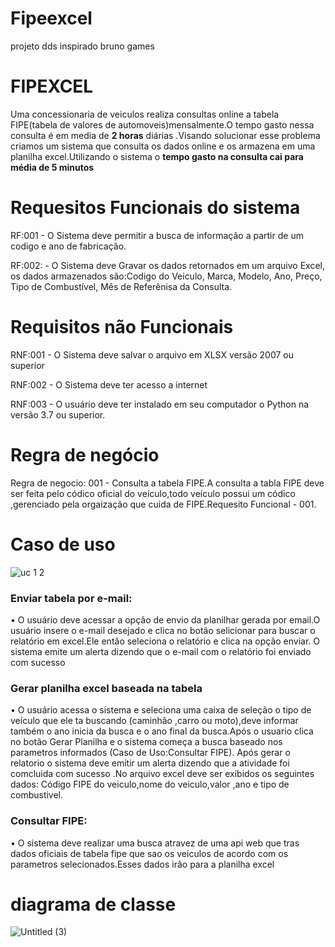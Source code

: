 # Fipeexcel
projeto dds inspirado bruno games
<h1>FIPEXCEL</h1>

Uma concessionaria de veiculos realiza consultas online a tabela FIPE(tabela de valores de automoveis)mensalmente.O tempo gasto nessa consulta é em media de <b>2 horas</b> diárias .Visando solucionar esse problema criamos um sistema que consulta os dados online e os armazena em uma planilha excel.Utilizando o sistema o <b>tempo gasto na consulta cai para média de 5 minutos</b>



# Requesitos Funcionais do sistema

RF:001 - O Sistema deve permitir a busca de informação a partir de um codigo e ano de fabricação.

RF:002: - O Sistema deve Gravar os dados retornados em um arquivo Excel, os dados armazenados são:Codigo do Veiculo, Marca, Modelo, Ano, Preço, Tipo de Combustível, Mês de Referênisa da Consulta.



# Requisitos não Funcionais 

RNF:001 - O Sistema deve salvar o arquivo em XLSX versão 2007 ou superior

RNF:002 - O Sistema deve ter acesso a internet

RNF:003 - O usuário deve ter instalado em seu computador o Python na versão 3.7 ou superior.


# Regra de negócio

Regra de negocio: 001 - Consulta a tabela FIPE.A consulta a tabla FIPE deve ser feita pelo códico oficial do veículo,todo veículo possui um códico ,gerenciado pela orgaização que cuida de FIPE.Requesito Funcional - 001. 


# Caso de uso

![uc 1 2](https://user-images.githubusercontent.com/82292857/164120338-83203d17-27c9-49e7-a710-50c4ed0953d2.png)



<h3>Enviar tabela por e-mail:</h3>
• O usuário deve acessar a opção de envio da planilhar gerada por email.O usuário insere o e-mail desejado e clica no botão selicionar para buscar o relatório em excel.Ele então seleciona o relatório e clica na opção enviar. O sistema emite um alerta dizendo que o e-mail com o relatório foi enviado com sucesso

<h3>Gerar planilha excel baseada na tabela</h3>
• O usuário acessa o sistema e seleciona uma caixa de seleção o tipo de veículo que ele ta buscando (caminhão ,carro ou moto),deve informar também o ano inicia da busca e o ano final da busca.Após o usuario clica no botão Gerar Planilha e o sistema começa a busca baseado nos parametros informados (Caso de Uso:Consultar FIPE). Após gerar o relatorio o sistema deve emitir um alerta dizendo que a atividade foi comcluida com sucesso .No arquivo excel deve ser exibidos os seguintes dados: Código FIPE do veiculo,nome do veiculo,valor ,ano e tipo de combustivel.

<h3>Consultar FIPE:</h3>
• O sistema deve realizar uma busca atravez de uma api web que tras dados oficiais de tabela fipe que sao os veiculos de acordo com os parametros selecionados.Esses dados irão para a planilha excel






# diagrama de classe




![Untitled (3)](https://user-images.githubusercontent.com/82292857/165190758-08cc0055-a3d8-41c6-849d-9b5711f8aae3.png)













